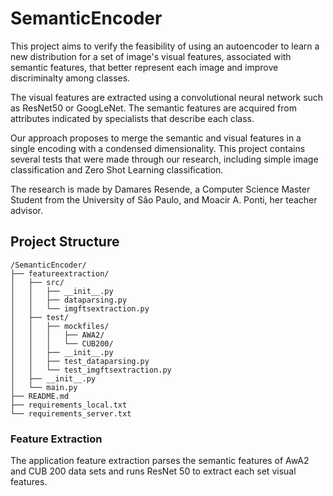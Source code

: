 # SemanticEncoder

This project aims to verify the feasibility of using an autoencoder to learn a new distribution for a set of image's 
visual features, associated with semantic features, that better represent each image and improve discriminalty among 
classes. 

The visual features are extracted using a convolutional neural network such as ResNet50 or GoogLeNet. The semantic 
features are acquired from attributes indicated by specialists that describe each class.

Our approach proposes to merge the semantic and visual features in a single encoding with a condensed dimensionality. 
This project contains several tests that were made through our research, including simple image classification and 
Zero Shot Learning classification. 

The research is made by Damares Resende, a Computer Science Master Student from the University of São Paulo, and Moacir 
A. Ponti, her teacher advisor.

## Project Structure

```buildoutcfg
/SemanticEncoder/
├── featureextraction/
│   ├── src/
│   │   ├── __init__.py
│   │   ├── dataparsing.py
│   │   └── imgftsextraction.py
│   ├── test/
│   │   ├── mockfiles/
│   │   │   ├── AWA2/
│   │   │   └── CUB200/
│   │   ├── __init__.py
│   │   ├── test_dataparsing.py
│   │   └── test_imgftsextraction.py
│   ├── __init__.py
│   └── main.py
├── README.md
├── requirements_local.txt
└── requirements_server.txt
```

### Feature Extraction

The application feature extraction parses the semantic features of AwA2 and CUB 200 data sets and runs ResNet 50 to 
extract each set visual features.   
      